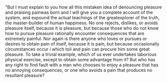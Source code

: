"But I must explain to you how all this mistaken idea of denouncing pleasure and praising painwas born and
I will give you a complete account of the system, and expound the actual teachings of the greatexplorer
of the truth, the master-builder of human happiness. No one rejects, dislikes, or avoids pleasure
itself, because it is pleasure, but because those who do not know how to pursue pleasure rationally
encounter consequences that are extremely painful. Nor again is there anyone who loves or pursues or
desires to obtain pain of itself, because it is pain, but because occasionally circumstances occur i
 which toil and pain can procure him some great pleasure. To take a trivial example, which of us ever
 undertakes laborious physical exercise, except to obtain some advantage from it? But who has any right
 to find fault with a man who chooses to enjoy a pleasure that has no annoying consequences, or one who
 avoids a pain that produces no resultant pleasure?